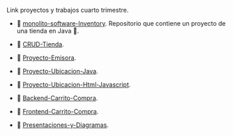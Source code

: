 Link proyectos y trabajos cuarto trimestre.


* 📁 [monolito-software-Inventory](https://github.com/JuanDavidCerquera/monolito-software-Inventory.git).
Repositorio que contiene un proyecto de una tienda en Java 💾.

* 📁 [CRUD-Tienda](https://github.com/JuanDavidCerquera/JuanCerquera-ADSO-2694679/tree/main/proyectos/CuartoTrimestre/CRUD-Tienda).

* 📁 [Proyecto-Emisora](https://github.com/JuanDavidCerquera/JuanCerquera-ADSO-2694679/tree/main/proyectos/CuartoTrimestre/Proyecto%20Emisora).

* 📁 [Proyecto-Ubicacion-Java](https://github.com/JuanDavidCerquera/JuanCerquera-ADSO-2694679/tree/main/proyectos/CuartoTrimestre/Proyecto%20Ubicacion/ProyectUbicacion).

* 📁 [Proyecto-Ubicacion-Html-Javascript](https://github.com/JuanDavidCerquera/JuanCerquera-ADSO-2694679/tree/main/proyectos/CuartoTrimestre/ProyectoUbicacion).

* 📁 [Backend-Carrito-Compra](https://github.com/JuanDavidCerquera/JuanCerquera-ADSO-2694679/tree/main/proyectos/CuartoTrimestre/carrito-compra).

* 📁 [Frontend-Carrito-Compra](https://github.com/JuanDavidCerquera/JuanCerquera-ADSO-2694679/tree/main/proyectos/CuartoTrimestre/carrito-frontend).

* 📁 [Presentaciones-y-Diagramas](https://github.com/JuanDavidCerquera/JuanCerquera-ADSO-2694679/tree/main/presentaciones).


